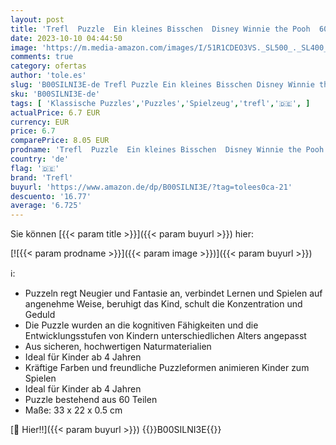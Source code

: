 ```yaml
---
layout: post
title: 'Trefl  Puzzle  Ein kleines Bisschen  Disney Winnie the Pooh  60 Teile  für Kinder ab 4 Jahren'
date: 2023-10-10 04:44:50
image: 'https://m.media-amazon.com/images/I/51R1CDEO3VS._SL500_._SL400_.jpg'
comments: true
category: ofertas
author: 'tole.es'
slug: 'B00SILNI3E-de Trefl Puzzle Ein kleines Bisschen Disney Winnie the Pooh...'
sku: 'B00SILNI3E-de'
tags: [ 'Klassische Puzzles','Puzzles','Spielzeug','trefl','🇩🇪', ]
actualPrice: 6.7 EUR
currency: EUR
price: 6.7
comparePrice: 8.05 EUR
prodname: 'Trefl  Puzzle  Ein kleines Bisschen  Disney Winnie the Pooh  60 Teile  für Kinder ab 4 Jahren'
country: 'de'
flag: '🇩🇪'
brand: 'Trefl'
buyurl: 'https://www.amazon.de/dp/B00SILNI3E/?tag=tolees0ca-21'
descuento: '16.77'
average: '6.725'
---
```


Sie können [{{< param title >}}]({{< param buyurl >}}) hier:

[![{{< param prodname >}}]({{< param image >}})]({{< param buyurl >}})

ℹ️:

- Puzzeln regt Neugier und Fantasie an, verbindet Lernen und Spielen auf angenehme Weise, beruhigt das Kind, schult die Konzentration und Geduld
- Die Puzzle wurden an die kognitiven Fähigkeiten und die Entwicklungsstufen von Kindern unterschiedlichen Alters angepasst
- Aus sicheren, hochwertigen Naturmaterialien
- Ideal für Kinder ab 4 Jahren
- Kräftige Farben und freundliche Puzzleformen animieren Kinder zum Spielen
- Ideal für Kinder ab 4 Jahren
- Puzzle bestehend aus 60 Teilen
- Maße: 33 x 22 x 0.5 cm

[🛒 Hier!!]({{< param buyurl >}})
{{<world>}}B00SILNI3E{{</world>}}
